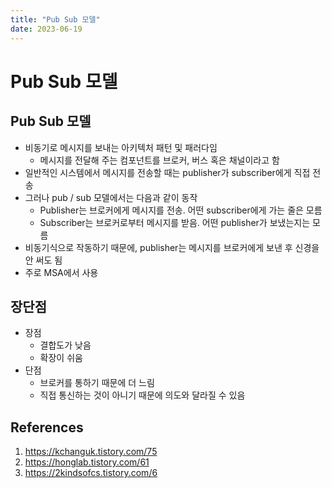 ```yaml
---
title: "Pub Sub 모델"
date: 2023-06-19
---
```


# Pub Sub 모델

## Pub Sub 모델

- 비동기로 메시지를 보내는 아키텍처 패턴 및 패러다임
  - 메시지를 전달해 주는 컴포넌트를 브로커, 버스 혹은 채널이라고 함
- 일반적인 시스템에서 메시지를 전송할 때는 publisher가 subscriber에게 직접 전송
- 그러나 pub / sub 모델에서는 다음과 같이 동작
  - Publisher는 브로커에게 메시지를 전송. 어떤 subscriber에게 가는 줄은 모름
  - Subscriber는 브로커로부터 메시지를 받음. 어떤 publisher가 보냈는지는 모름
- 비동기식으로 작동하기 때문에, publisher는 메시지를 브로커에게 보낸 후 신경을 안 써도 됨
- 주로 MSA에서 사용

## 장단점

- 장점
  - 결합도가 낮음
  - 확장이 쉬움
- 단점
  - 브로커를 통하기 때문에 더 느림
  - 직접 통신하는 것이 아니기 때문에 의도와 달라질 수 있음

## References

1. https://kchanguk.tistory.com/75
2. https://honglab.tistory.com/61
3. https://2kindsofcs.tistory.com/6
